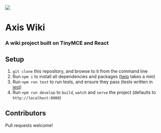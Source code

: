 ![](https://circleci.com/gh/TroyAlford/axis-wiki.svg?style=shield&circle-token=aacb39e59ecff89f1fc9ee7a301b4c23f4bfab65)
# Axis Wiki
### A wiki project built on TinyMCE and React

## Setup
1. `git clone` this repository, and browse to it from the command line
2. Run `npm i` to install all dependencies and packages ([lwip](https://github.com/EyalAr/lwip) takes a min)
3. Run `npm run test` to run tests, and ensure they pass (tests written in [jest](https://github.com/facebook/jest))
4. Run `npm run develop` to `build`, `watch` and `serve` the project (defaults to `http://localhost:8080`)

## Contributors
Pull requests welcome!
